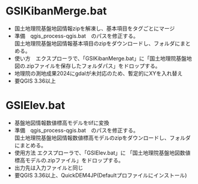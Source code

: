 # GSIKibanMerge.bat
- 国土地理院基盤地図情報zipを解凍し、基本項目をタグごとにマージ
- 準備　qgis_process-qgis.bat　のパスを修正する。<br>国土地理院基盤地図情報基本項目のzipをダウンロードし、フォルダにまとめる。
- 使い方　エクスプローラで、「GSIKibanMerge.bat」に「国土地理院基盤地図の.zipファイルを保存したフォルダパス」をドロップする。
- 地理院の測地成果2024にgdalが未対応のため、暫定的にXYを入れ替え
- 要QGIS 3.36以上

# GSIElev.bat
- 基盤地図情報数値標高モデルをtifに変換
- 準備　qgis_process-qgis.bat　のパスを修正する。<br>国土地理院基盤地図情報数値標高モデルのzipをダウンロードし、フォルダにまとめる。
- 使用方法 エクスプローラで、「GSIElev.bat」に 「国土地理院基盤地図数値標高モデルの.zipファイル」をドロップする。
- 出力先は入力ファイルと同じ
- 要QGIS 3.36以上、QuickDEM4JP(Defaultプロファイルにインストール)
